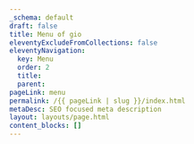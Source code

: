 ```yaml
---
_schema: default
draft: false
title: Menu of gio
eleventyExcludeFromCollections: false
eleventyNavigation:
  key: Menu
  order: 2
  title:
  parent:
pageLink: menu
permalink: /{{ pageLink | slug }}/index.html
metaDesc: SEO focused meta description
layout: layouts/page.html
content_blocks: []
---
```

